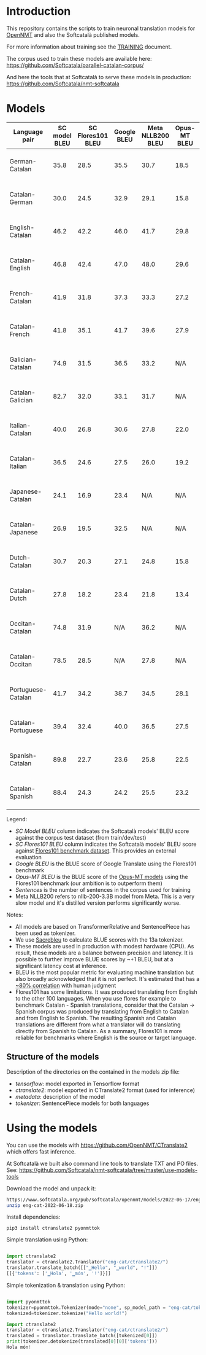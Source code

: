 # Introduction

This repository contains the scripts to train neuronal translation models for [OpenNMT](https://opennmt.net/) and also the Softcatalà published models.

For more information about training see the [TRAINING](TRAINING.md) document.

The corpus used to train these models are available here: https://github.com/Softcatala/parallel-catalan-corpus/

And here the tools that at Softcatalà to serve these models in production: https://github.com/Softcatala/nmt-softcatala

# Models
Language pair | SC model BLEU | SC Flores101 BLEU | Google BLEU | Meta NLLB200 BLEU | Opus-MT BLEU | Sentences | Download model
|---|---|---|---|---|---|---|---
|German-Catalan | 35.8 |28.5 |35.5 |30.7|18.5| 2961962 | [deu-cat-2022-07-09.zip](https://www.softcatala.org/pub/softcatala/opennmt/models/2022-06-17/deu-cat-2022-07-09.zip)
|Catalan-German | 30.0 |24.5 |32.9 |29.1|15.8| 2961962 | [cat-deu-2022-07-10.zip](https://www.softcatala.org/pub/softcatala/opennmt/models/2022-06-17/cat-deu-2022-07-10.zip)
|English-Catalan | 46.2 |42.2 |46.0 |41.7|29.8| 4499272 | [eng-cat-2022-06-18.zip](https://www.softcatala.org/pub/softcatala/opennmt/models/2022-06-17/eng-cat-2022-06-18.zip)
|Catalan-English | 46.8 |42.4 |47.0 |48.0|29.6| 4499272 | [cat-eng-2022-06-24.zip](https://www.softcatala.org/pub/softcatala/opennmt/models/2022-06-17/cat-eng-2022-06-24.zip)
|French-Catalan | 41.9 |31.8 |37.3 |33.3|27.2| 2566302 | [fra-cat-2022-06-20.zip](https://www.softcatala.org/pub/softcatala/opennmt/models/2022-06-17/fra-cat-2022-06-20.zip)
|Catalan-French | 41.8 |35.1 |41.7 |39.6|27.9| 2566302 | [cat-fra-2022-06-25.zip](https://www.softcatala.org/pub/softcatala/opennmt/models/2022-06-17/cat-fra-2022-06-25.zip)
|Galician-Catalan | 74.9 |31.5 |36.5 |33.2|N/A| 2710149 | [glg-cat-2022-11-06.zip](https://www.softcatala.org/pub/softcatala/opennmt/models/2022-06-17/glg-cat-2022-11-06.zip)
|Catalan-Galician | 82.7 |32.0 |33.1 |31.7|N/A| 2710149 | [cat-glg-2022-11-06.zip](https://www.softcatala.org/pub/softcatala/opennmt/models/2022-06-17/cat-glg-2022-11-06.zip)
|Italian-Catalan | 40.0 |26.8 |30.6 |27.8|22.0| 2584598 | [ita-cat-2022-06-21.zip](https://www.softcatala.org/pub/softcatala/opennmt/models/2022-06-17/ita-cat-2022-06-21.zip)
|Catalan-Italian | 36.5 |24.6 |27.5 |26.0|19.2| 2584598 | [cat-ita-2022-06-26.zip](https://www.softcatala.org/pub/softcatala/opennmt/models/2022-06-17/cat-ita-2022-06-26.zip)
|Japanese-Catalan | 24.1 |16.9 |23.4 |N/A|N/A| 1974248 | [jpn-cat-2022-06-29.zip](https://www.softcatala.org/pub/softcatala/opennmt/models/2022-06-17/jpn-cat-2022-06-29.zip)
|Catalan-Japanese | 26.9 |19.5 |32.5 |N/A|N/A| 1974248 | [cat-jpn-2022-07-02.zip](https://www.softcatala.org/pub/softcatala/opennmt/models/2022-06-17/cat-jpn-2022-07-02.zip)
|Dutch-Catalan | 30.7 |20.3 |27.1 |24.8|15.8| 2208538 | [nld-cat-2022-08-01.zip](https://www.softcatala.org/pub/softcatala/opennmt/models/2022-06-17/nld-cat-2022-08-01.zip)
|Catalan-Dutch | 27.8 |18.2 |23.4 |21.8|13.4| 2208538 | [cat-nld-2022-08-01.zip](https://www.softcatala.org/pub/softcatala/opennmt/models/2022-06-17/cat-nld-2022-08-01.zip)
|Occitan-Catalan | 74.8 |31.9 |N/A |36.2|N/A| 2711350 | [oci-cat-2022-11-13.zip](https://www.softcatala.org/pub/softcatala/opennmt/models/2022-06-17/oci-cat-2022-11-13.zip)
|Catalan-Occitan | 78.5 |28.5 |N/A |27.8|N/A| 2711350 | [cat-oci-2022-11-13.zip](https://www.softcatala.org/pub/softcatala/opennmt/models/2022-06-17/cat-oci-2022-11-13.zip)
|Portuguese-Catalan | 41.7 |34.2 |38.7 |34.5|28.1| 2043019 | [por-cat-2022-06-22.zip](https://www.softcatala.org/pub/softcatala/opennmt/models/2022-06-17/por-cat-2022-06-22.zip)
|Catalan-Portuguese | 39.4 |32.4 |40.0 |36.5|27.5| 2043019 | [cat-por-2022-06-28.zip](https://www.softcatala.org/pub/softcatala/opennmt/models/2022-06-17/cat-por-2022-06-28.zip)
|Spanish-Catalan | 89.8 |22.7 |23.6 |25.8|22.5| 7596985 | [spa-cat-2022-06-21.zip](https://www.softcatala.org/pub/softcatala/opennmt/models/2022-06-17/spa-cat-2022-06-21.zip)
|Catalan-Spanish | 88.4 |24.3 |24.2 |25.5|23.2| 7596985 | [cat-spa-2022-06-27.zip](https://www.softcatala.org/pub/softcatala/opennmt/models/2022-06-17/cat-spa-2022-06-27.zip)

Legend:
* *SC Model BLEU* column indicates the Softcatalà models' BLEU score against the corpus test dataset (from train/dev/test)
* *SC Flores101 BLEU* column indicates the Softcatalà models' BLEU score against [Flores101 benchmark dataset](https://github.com/facebookresearch/flores). This provides an external evaluation
* *Google BLEU* is the BLUE score of Google Translate using the Flores101 benchmark
* *Opus-MT BLEU* is the BLUE score of the [Opus-MT models](https://github.com/Helsinki-NLP/Opus-MT) using the Flores101 benchmark (our ambition is to outperform them)
* *Sentences* is the number of sentences in the corpus used for training
* Meta NLLB200 refers to nllb-200-3.3B model from Meta. This is a very slow model and it's distilled version performs significantly worse.

Notes:
* All models are based on TransformerRelative and SentencePiece has been used as tokenizer.
* We use [Sacrebleu](https://github.com/mjpost/sacrebleu) to calculate BLUE scores with the 13a tokenizer.
* These models are used in production with modest hardware (CPU). As result, these models are a balance between precision and latency. It is possible to further improve BLUE scores by ~+1 BLEU, but at a significant latency cost at inference.
* BLEU is the most popular metric for evaluating machine translation but also broadly acknowledged that it is not perfect. It's estimated that has a [~80% correlation](https://aclanthology.org/W05-0909.pdf) with human judgment
* Flores101 has some limitations. It was produced translating from English to the other 100 languages. When you use flores for example to benchmark Catalan - Spanish translations, consider that the Catalan -> Spanish corpus was produced by translating from English to Catalan and from English to Spanish. The resulting Spanish and Catalan translations are different from what a translator will do translating directly from Spanish to Catalan. As a summary, Flores101 is more reliable for benchmarks where English is the source or target language. 

## Structure of the models

Description of the directories on the contained in the models zip file:

* *tensorflow*: model exported in Tensorflow format
* *ctranslate2*: model exported in CTranslate2 format (used for inference)
* *metadata*: description of the model
* *tokenizer*: SentencePiece models for both languages

# Using the models

You can use the models with https://github.com/OpenNMT/CTranslate2 which offers fast inference.

At Softcatalà we built also command line tools to translate TXT and PO files. See: https://github.com/Softcatala/nmt-softcatala/tree/master/use-models-tools


Download the model and unpack it:

```bash
https://www.softcatala.org/pub/softcatala/opennmt/models/2022-06-17/eng-cat-2022-06-18.zip
unzip eng-cat-2022-06-18.zip
```

Install dependencies:

```pip3 install ctranslate2 pyonmttok```

Simple translation using Python:

```python

import ctranslate2
translator = ctranslate2.Translator("eng-cat/ctranslate2/")
translator.translate_batch([["▁Hello", "▁world", "!"]])
[[{'tokens': ['▁Hola', '▁món', '!']}]]

```

Simple tokenization & translation using Python:


```python

import pyonmttok
tokenizer=pyonmttok.Tokenizer(mode="none", sp_model_path = "eng-cat/tokenizer/sp_m.model")
tokenized=tokenizer.tokenize("Hello world!")

import ctranslate2
translator = ctranslate2.Translator("eng-cat/ctranslate2/")
translated = translator.translate_batch([tokenized[0]])
print(tokenizer.detokenize(translated[0][0]['tokens']))
Hola món!
```
